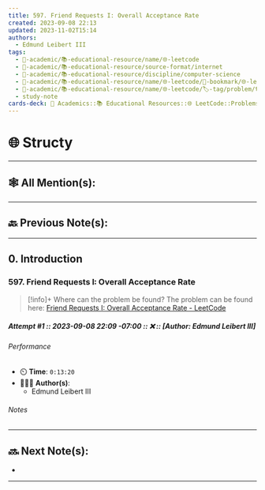 ```yaml
---
title: 597. Friend Requests I꞉ Overall Acceptance Rate
created: 2023-09-08 22:13
updated: 2023-11-02T15:14
authors:
  - Edmund Leibert III
tags:
  - 🔴-academic/📚-educational-resource/name/🌐-leetcode
  - 🔴-academic/📚-educational-resource/source-format/internet
  - 🔴-academic/📚-educational-resource/discipline/computer-science
  - 🔴-academic/📚-educational-resource/name/🌐-leetcode/🔖-bookmark/🌐-leetcode/problems/597.-friend-requests-i꞉-overall-acceptance-rate
  - 🔴-academic/📚-educational-resource/name/🌐-leetcode/🏷️-tag/problem/tag/topic/database
  - study-note
cards-deck: 🔴 Academics::📚 Educational Resources::🌐 LeetCode::Problems::597. Friend Requests I꞉ Overall Acceptance Rate
---
```


# 🌐 Structy

---

## 🕸️ All Mention(s): 

---

## 🔙 Previous Note(s):

---

## 0. Introduction

### 597. Friend Requests I꞉ Overall Acceptance Rate

> [!info]+ Where can the problem be found?
> The problem can be found here: [Friend Requests I: Overall Acceptance Rate - LeetCode](https://leetcode.com/problems/friend-requests-i-overall-acceptance-rate/description/)

##### Attempt #1 :: 2023-09-08 22:09 -07:00 :: ❌ :: \[Author: Edmund Leibert III\]

###### Performance

- ⏲️ **Time**: `0:13:20`
- 🧔🏽‍♂️ **Author(s)**:
	- Edmund Leibert III

###### Notes



---

## 🔜 Next Note(s):
- 

---



